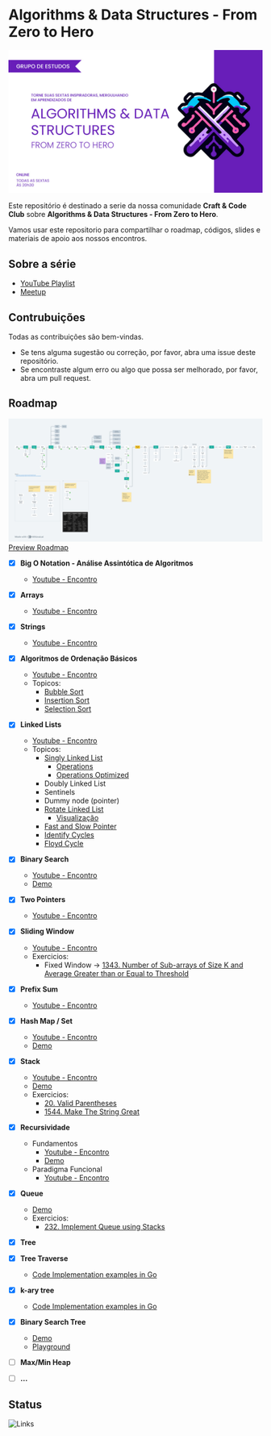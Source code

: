 # Algorithms &amp; Data Structures - From Zero to Hero

![Algorithms & Data Structures - From Zero to Hero](./media/algorithms_data_structures.jpg)

Este repositório é destinado a serie da nossa comunidade **Craft & Code Club** sobre **Algorithms &amp; Data Structures - From Zero to Hero**.

Vamos usar este repositorio para compartilhar o roadmap, códigos, slides e materiais de apoio aos nossos encontros.

## Sobre a série

-   [YouTube Playlist](https://www.youtube.com/watch?v=MtLv9Rwb55Q&list=PLl10TyPY67Jgbh4QdRlRKr-7PjB9i5hWg)
-   [Meetup](https://www.meetup.com/craft-code-club/events/)

## Contrubuições

Todas as contribuições são bem-vindas.

-   Se tens alguma sugestão ou correção, por favor, abra uma issue deste repositório.
-   Se encontraste algum erro ou algo que possa ser melhorado, por favor, abra um pull request.

## Roadmap

![Roadmap](./media/roadmap.png)
[Preview Roadmap](https://whimsical.com/roadmap-BVA8gnSNM2D296qmrjwvY4)


-   [x] **Big O Notation - Análise Assintótica de Algoritmos**
    -   [Youtube - Encontro](https://www.youtube.com/watch?v=MtLv9Rwb55Q)


-   [x] **Arrays**
    -   [Youtube - Encontro](https://www.youtube.com/watch?v=c95xvXCU34A)


-   [x] **Strings**
    -   [Youtube - Encontro](https://www.youtube.com/watch?v=B9CCEwjoXBk)


-   [x] **Algoritmos de Ordenação Básicos**
    -   [Youtube - Encontro](https://www.youtube.com/watch?v=GxhxsbbzaTI)
    -   Topicos:
        -   [Bubble Sort](https://github.com/NelsonBN/algorithms-data-structures-bubble-sort)
        -   [Insertion Sort](https://github.com/NelsonBN/algorithms-data-structures-insertion-sort)
        -   [Selection Sort](https://github.com/NelsonBN/algorithms-data-structures-insertion-sort)


-   [x] **Linked Lists**
    -   [Youtube - Encontro](https://www.youtube.com/watch?v=j0E5hJZ__EA)
    -   Topicos:
        -   [Singly Linked List](https://github.com/NelsonBN/algorithms-data-structures-linked-list/blob/main/src/singly_linked_list.py)
            -   [Operations](https://github.com/NelsonBN/algorithms-data-structures-linked-list/blob/main/src/singly_linked_list_operations.py)
            -   [Operations Optimized](https://github.com/NelsonBN/algorithms-data-structures-linked-list/blob/main/src/singly_linked_list_operations_optimized.py)
        -   Doubly Linked List
        -   Sentinels
        -   Dummy node (pointer)
        -   [Rotate Linked List](https://github.com/NelsonBN/algorithms-data-structures-linked-list/blob/main/src/rotate_linked_list.py)
            -   [Visualização](https://github.com/NelsonBN/algorithms-data-structures-linked-list/raw/main/media/reversing_linked_list.webp)
        -   [Fast and Slow Pointer](https://github.com/NelsonBN/algorithms-data-structures-linked-list/blob/main/src/fast_and_slow_pointer.py)
        -   [Identify Cycles](https://github.com/NelsonBN/algorithms-data-structures-linked-list/blob/main/src/identifying_cycles.py)
        -   [Floyd Cycle](https://github.com/NelsonBN/algorithms-data-structures-linked-list/blob/main/src/floyd_cycle.py)


-   [x] **Binary Search**
    -   [Youtube - Encontro](https://www.youtube.com/watch?v=62ZGcXDpbys)
    -   [Demo](https://github.com/NelsonBN/algorithms-data-structures-binary-search)


-   [x] **Two Pointers**
    -   [Youtube - Encontro](https://www.youtube.com/watch?v=a1QMdXgcQwY)


-   [x] **Sliding Window**
    -   [Youtube - Encontro](https://www.youtube.com/watch?v=OvIJw1AMNzI)
    -   Exercicios:
        -   Fixed Window -> [1343. Number of Sub-arrays of Size K and Average Greater than or Equal to Threshold](https://leetcode.com/problems/number-of-sub-arrays-of-size-k-and-average-greater-than-or-equal-to-threshold/description/)


-   [x] **Prefix Sum**
    -   [Youtube - Encontro](https://www.youtube.com/watch?v=yMnLofkS7DM)


-   [x] **Hash Map / Set**
    -   [Youtube - Encontro](https://www.youtube.com/watch?v=JFhdCBrKTX0)
    -   [Demo](https://github.com/NelsonBN/algorithms-data-structures-hashtable)


-   [x] **Stack**
    -   [Youtube - Encontro](https://www.youtube.com/watch?v=JRbrNgsYuT0)
    -   [Demo](https://github.com/matheusses/dsa/tree/main/src/stack)
    -   Exercicios:
        -   [20. Valid Parentheses](https://leetcode.com/problems/valid-parentheses/description/)
        -   [1544. Make The String Great](https://leetcode.com/problems/make-the-string-great/description/)


-   [x] **Recursividade**
    -   Fundamentos
        -   [Youtube - Encontro](https://www.youtube.com/watch?v=KkSAaQHCkSE)
        -   [Demo](https://github.com/NelsonBN/algorithms-data-structures-recursion)
    -   Paradigma Funcional
        -   [Youtube - Encontro](https://www.youtube.com/watch?v=rbEYjJdaIZI)


-   [x] **Queue**
    -   [Demo](https://github.com/NelsonBN/algorithms-data-structures-queue)
    -   Exercicios:
        -   [232. Implement Queue using Stacks](https://leetcode.com/problems/implement-queue-using-stacks/description/)


-   [x] **Tree**


-   [x] **Tree Traverse**
    -   [Code Implementation examples in Go](https://github.com/giovannymassuia/DS-A/tree/main/go-dsa/tree)


-   [x] **k-ary tree**
    -   [Code Implementation examples in Go](https://github.com/giovannymassuia/DS-A/tree/main/go-dsa/tree/k_ary)


-   [x] **Binary Search Tree**
    -   [Demo](https://github.com/NelsonBN/algorithms-data-structures-binary-search-tree)
    -   [Playground](https://www.cs.usfca.edu/~galles/visualization/BST.html)


-   [ ] **Max/Min Heap**


-   [ ] **...**

## Status

![Links](https://github.com/craft-code-club/algorithms-data-structures-from-zero-to-hero/actions/workflows/markdown-link-check.yml/badge.svg)
